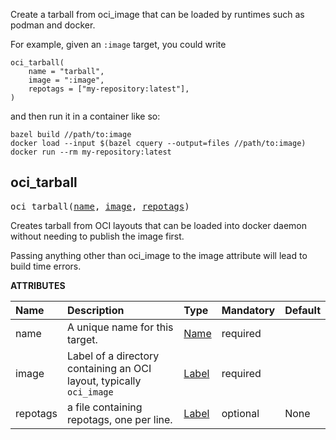 <!-- Generated with Stardoc: http://skydoc.bazel.build -->

Create a tarball from oci_image that can be loaded by runtimes such as podman and docker.

For example, given an `:image` target, you could write

```
oci_tarball(
    name = "tarball",
    image = ":image",
    repotags = ["my-repository:latest"],
)
```

and then run it in a container like so:

```
bazel build //path/to:image
docker load --input $(bazel cquery --output=files //path/to:image)
docker run --rm my-repository:latest
```


<a id="#oci_tarball"></a>

## oci_tarball

<pre>
oci_tarball(<a href="#oci_tarball-name">name</a>, <a href="#oci_tarball-image">image</a>, <a href="#oci_tarball-repotags">repotags</a>)
</pre>

Creates tarball from OCI layouts that can be loaded into docker daemon without needing to publish the image first.

Passing anything other than oci_image to the image attribute will lead to build time errors.


**ATTRIBUTES**


| Name  | Description | Type | Mandatory | Default |
| :------------- | :------------- | :------------- | :------------- | :------------- |
| <a id="oci_tarball-name"></a>name |  A unique name for this target.   | <a href="https://bazel.build/docs/build-ref.html#name">Name</a> | required |  |
| <a id="oci_tarball-image"></a>image |  Label of a directory containing an OCI layout, typically <code>oci_image</code>   | <a href="https://bazel.build/docs/build-ref.html#labels">Label</a> | required |  |
| <a id="oci_tarball-repotags"></a>repotags |  a file containing repotags, one per line.   | <a href="https://bazel.build/docs/build-ref.html#labels">Label</a> | optional | None |


